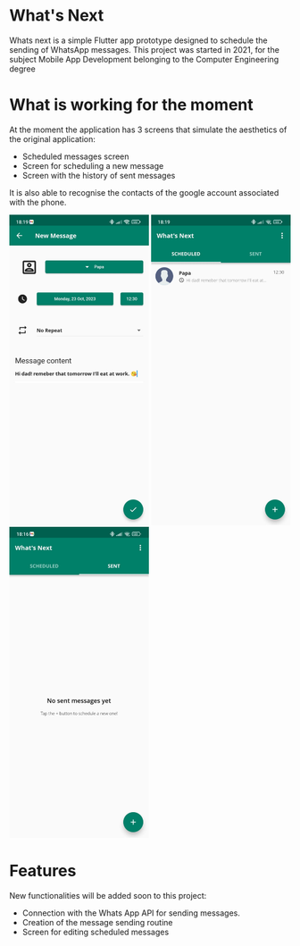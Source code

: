 # What's Next 
Whats next is a simple Flutter app prototype designed to schedule the sending of WhatsApp messages. 
This project was started in 2021, for the subject Mobile App Development belonging to the Computer Engineering degree

# What is working for the moment
At the moment the application has 3 screens that simulate the aesthetics of the original application:
- Scheduled messages screen
- Screen for scheduling a new message
- Screen with the history of sent messages

It is also able to recognise the contacts of the google account associated with the phone.
<div>
    <img src="New_screen.jpeg" alt="New message screen" width="250"/>
  <img src="Scheduled_screen.jpeg" alt="scheduled screen" width="250"/>
  <img src="Sent_screen.jpeg" alt="Sent screen" width="250"/>
</div>

# Features
New functionalities will be added soon to this project: 
- Connection with the Whats App API for sending messages.
- Creation of the message sending routine
- Screen for editing scheduled messages 



